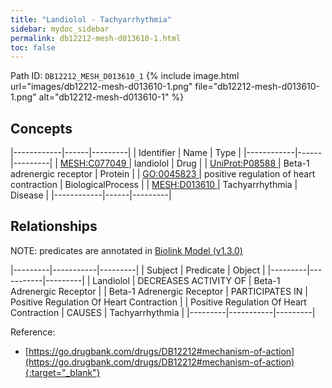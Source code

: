 ```yaml
---
title: "Landiolol - Tachyarrhythmia"
sidebar: mydoc_sidebar
permalink: db12212-mesh-d013610-1.html
toc: false 
---
```



Path ID: `DB12212_MESH_D013610_1`
{% include image.html url="images/db12212-mesh-d013610-1.png" file="db12212-mesh-d013610-1.png" alt="db12212-mesh-d013610-1" %}

## Concepts

|------------|------|---------|
| Identifier | Name | Type    |
|------------|------|---------|
| <a href="https://identifiers.org/MESH:C077049">MESH:C077049 </a> | landiolol | Drug |
| <a href="https://identifiers.org/UniProt:P08588">UniProt:P08588 </a> | Beta-1 adrenergic receptor | Protein |
| <a href="https://identifiers.org/GO:0045823">GO:0045823 </a> | positive regulation of heart contraction | BiologicalProcess |
| <a href="https://identifiers.org/MESH:D013610">MESH:D013610 </a> | Tachyarrhythmia | Disease |
|------------|------|---------|

## Relationships


NOTE: predicates are annotated in <a href="https://github.com/biolink/biolink-model/releases/tag/v1.3.0">Biolink Model (v1.3.0)</a>

|---------|-----------|---------|
| Subject | Predicate | Object  |
|---------|-----------|---------|
| Landiolol | DECREASES ACTIVITY OF | Beta-1 Adrenergic Receptor |
| Beta-1 Adrenergic Receptor | PARTICIPATES IN | Positive Regulation Of Heart Contraction |
| Positive Regulation Of Heart Contraction | CAUSES | Tachyarrhythmia |
|---------|-----------|---------|

Reference:
  - [https://go.drugbank.com/drugs/DB12212#mechanism-of-action](https://go.drugbank.com/drugs/DB12212#mechanism-of-action){:target="_blank"}